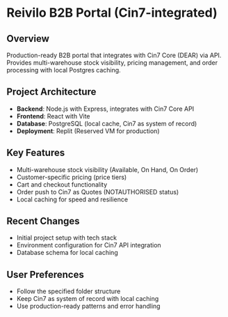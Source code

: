 # Reivilo B2B Portal (Cin7-integrated)

## Overview
Production-ready B2B portal that integrates with Cin7 Core (DEAR) via API. Provides multi-warehouse stock visibility, pricing management, and order processing with local Postgres caching.

## Project Architecture
- **Backend**: Node.js with Express, integrates with Cin7 Core API
- **Frontend**: React with Vite
- **Database**: PostgreSQL (local cache, Cin7 as system of record)
- **Deployment**: Replit (Reserved VM for production)

## Key Features
- Multi-warehouse stock visibility (Available, On Hand, On Order)
- Customer-specific pricing (price tiers)
- Cart and checkout functionality
- Order push to Cin7 as Quotes (NOTAUTHORISED status)
- Local caching for speed and resilience

## Recent Changes
- Initial project setup with tech stack
- Environment configuration for Cin7 API integration
- Database schema for local caching

## User Preferences
- Follow the specified folder structure
- Keep Cin7 as system of record with local caching
- Use production-ready patterns and error handling
